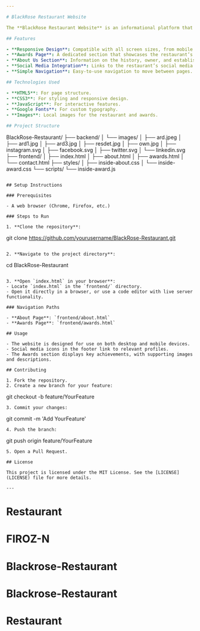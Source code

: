 ```yaml
---

# BlackRose Restaurant Website

The **BlackRose Restaurant Website** is an informational platform that showcases the restaurant's awards, history, and details about the owner and the restaurant itself. It is designed to provide users with an engaging and easy-to-navigate experience, featuring various sections that highlight the restaurant’s unique characteristics.

## Features

- **Responsive Design**: Compatible with all screen sizes, from mobile to desktop.
- **Awards Page**: A dedicated section that showcases the restaurant’s key achievements.
- **About Us Section**: Information on the history, owner, and establishment of the restaurant.
- **Social Media Integration**: Links to the restaurant’s social media profiles.
- **Simple Navigation**: Easy-to-use navigation to move between pages.

## Technologies Used

- **HTML5**: For page structure.
- **CSS3**: For styling and responsive design.
- **JavaScript**: For interactive features.
- **Google Fonts**: For custom typography.
- **Images**: Local images for the restaurant and awards.

## Project Structure

```
BlackRose-Restaurant/
├── backend/
│   └── images/
│       ├── ard.jpeg
│       ├── ard1.jpg
│       ├── ard3.jpg
│       ├── resdet.jpg
│       ├── own.jpg
│       ├── instagram.svg
│       ├── facebook.svg
│       ├── twitter.svg
│       └── linkedin.svg
├── frontend/
│   ├── index.html
│   ├── about.html
│   ├── awards.html
│   └── contact.html
├── styles/
│   ├── inside-about.css
│   └── inside-award.css
└── scripts/
    └── inside-award.js
```

## Setup Instructions

### Prerequisites

- A web browser (Chrome, Firefox, etc.)

### Steps to Run

1. **Clone the repository**:
   ```
   git clone https://github.com/yourusername/BlackRose-Restaurant.git
   ```

2. **Navigate to the project directory**:
   ```
   cd BlackRose-Restaurant
   ```

3. **Open `index.html` in your browser**:
   - Locate `index.html` in the `frontend/` directory.
   - Open it directly in a browser, or use a code editor with live server functionality.

### Navigation Paths

- **About Page**: `frontend/about.html`
- **Awards Page**: `frontend/awards.html`

## Usage

- The website is designed for use on both desktop and mobile devices.
- Social media icons in the footer link to relevant profiles.
- The Awards section displays key achievements, with supporting images and descriptions.

## Contributing

1. Fork the repository.
2. Create a new branch for your feature:
   ```
   git checkout -b feature/YourFeature
   ```
3. Commit your changes:
   ```
   git commit -m 'Add YourFeature'
   ```
4. Push the branch:
   ```
   git push origin feature/YourFeature
   ```
5. Open a Pull Request.

## License

This project is licensed under the MIT License. See the [LICENSE](LICENSE) file for more details.

---
```

# Restaurant
# FIROZ-N
# Blackrose-Restaurant
# Blackrose-Restaurant
# Restaurant
